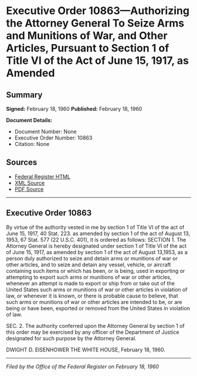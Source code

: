 # Executive Order 10863—Authorizing the Attorney General To Seize Arms and Munitions of War, and Other Articles, Pursuant to Section 1 of Title VI of the Act of June 15, 1917, as Amended

## Summary

**Signed:** February 18, 1960
**Published:** February 18, 1960

**Document Details:**
- Document Number: None
- Executive Order Number: 10863
- Citation: None

## Sources
- [Federal Register HTML](https://www.presidency.ucsb.edu/documents/executive-order-10863-authorizing-the-attorney-general-seize-arms-and-munitions-war-and)
- [XML Source](None)
- [PDF Source](None)

---

## Executive Order 10863

By virtue of the authority vested in me by section 1 of Title VI of the act of June 15, 1917, 40 Stat. 223. as amended by section 1 of the act of August 13, 1953, 67 Stat. 577 (22 U.S.C. 401), it is ordered as follows:
SECTION 1. The Attorney General is hereby designated under section 1 of Title VI of the act of June 15, 1917, as amended by section 1 of the act of August 13,1953, as a person duly authorized to seize and detain arms or munitions of war or other articles, and to seize and detain any vessel, vehicle, or aircraft containing such items or which has been, or is being, used in exporting or attempting to export such arms or munitions of war or other articles, whenever an attempt is made to export or ship from or take out of the United States such arms or munitions of war or other articles in violation of law, or whenever it is known, or there is probable cause to believe, that such arms or munitions of war or other articles are intended to be, or are being or have been, exported or removed from the United States in violation of law.

SEC. 2. The authority conferred upon the Attorney General by section 1 of this order may be exercised by any officer of the Department of Justice designated for such purpose by the Attorney General.

DWIGHT D. EISENHOWER
THE WHITE HOUSE,
February 18, 1960.

---

*Filed by the Office of the Federal Register on February 18, 1960*
